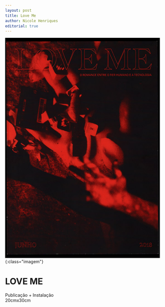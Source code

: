 ```yaml
---
layout: post
title: Love Me
author: Nicole Henriques
editorial: true
---
```

![Love_me_cover](assets/images/Love_me_cover.png "love me cover"){:class="imagem"}
# LOVE ME
Publicação + Instalação <br>
20cmx30cm
                      
                    
                